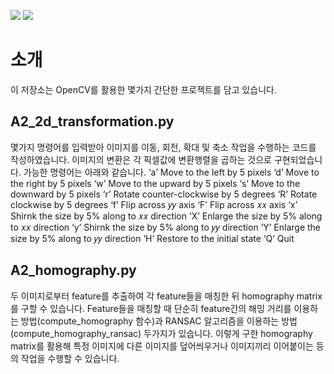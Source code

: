 <img src="https://img.shields.io/badge/Python-3776AB?style=flat&logo=Python&logoColor=white"/> <img src="https://img.shields.io/badge/OpenCV-5C3EE8?style=flat&logo=OpenCV&logoColor=white"/>
# 소개
이 저장소는 OpenCV를 활용한 몇가지 간단한 프로젝트를 담고 있습니다.

## A2_2d_transformation.py

몇가지 명령어를 입력받아 이미지를 이동, 회전, 확대 및 축소 작업을 수행하는 코드를 작성하였습니다.
이미지의 변환은 각 픽셀값에 변환행렬을 곱하는 것으로 구현되었습니다.
가능한 명령어는 아래와 같습니다.
‘a’ Move to the left by 5 pixels
‘d’ Move to the right by 5 pixels
‘w’ Move to the upward by 5 pixels
‘s’ Move to the downward by 5 pixels
‘r’ Rotate counter-clockwise by 5 degrees
‘R’ Rotate clockwise by 5 degrees
‘f’ Flip across 𝑦𝑦 axis
‘F’ Flip across 𝑥𝑥 axis
‘x’ Shirnk the size by 5% along to 𝑥𝑥 direction
‘X’ Enlarge the size by 5% along to 𝑥𝑥 direction
‘y’ Shirnk the size by 5% along to 𝑦𝑦 direction
‘Y’ Enlarge the size by 5% along to 𝑦𝑦 direction
‘H’ Restore to the initial state
‘Q’ Quit

## A2_homography.py

두 이미지로부터 feature를 추출하여 각 feature들을 매칭한 뒤 homography matrix를 구할 수 있습니다.
Feature들을 매칭할 때 단순히 feature간의 해밍 거리를 이용하는 방법(compute_homography 함수)과 RANSAC 알고리즘을 이용하는 방법(compute_homography_ransac) 두가지가 있습니다.
이렇게 구한 homography matrix를 활용해 특정 이미지에 다른 이미지를 덮어씌우거나 이미지끼리 이어붙이는 등의 작업을 수행할 수 있습니다.

